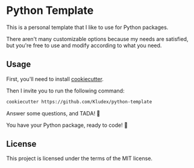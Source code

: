 # Python Template

This is a personal template that I like to use for Python packages.

There aren't many customizable options because my needs are satisfied, but you're free to use and modify according to what you need.

## Usage

First, you'll need to install [cookiecutter](https://cookiecutter.readthedocs.io/en/1.7.2/README.html).

Then I invite you to run the following command:

``` bash
cookiecutter https://github.com/Kludex/python-template
```

Answer some questions, and TADA! :tada:

You have your Python package, ready to code! 🙂

## License

This project is licensed under the terms of the MIT license.
